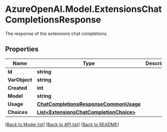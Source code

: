 # AzureOpenAI.Model.ExtensionsChatCompletionsResponse
The response of the extensions chat completions.

## Properties

Name | Type | Description | Notes
------------ | ------------- | ------------- | -------------
**Id** | **string** |  | 
**VarObject** | **string** |  | 
**Created** | **int** |  | 
**Model** | **string** |  | 
**Usage** | [**ChatCompletionsResponseCommonUsage**](ChatCompletionsResponseCommonUsage.md) |  | [optional] 
**Choices** | [**List&lt;ExtensionsChatCompletionChoice&gt;**](ExtensionsChatCompletionChoice.md) |  | [optional] 

[[Back to Model list]](../README.md#documentation-for-models) [[Back to API list]](../README.md#documentation-for-api-endpoints) [[Back to README]](../README.md)

